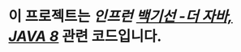 # 이 프로젝트는 ***인프런*** ***[백기선 -더 자바, JAVA 8](https://www.inflearn.com/course/the-java-java8)*** 관련 코드입니다.
